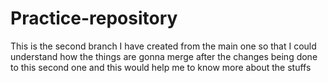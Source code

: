 # Practice-repository
This is the second branch I have created from the main one so that I could understand how the things are gonna merge after the changes being done to this second one and this would help me to know more about the stuffs
